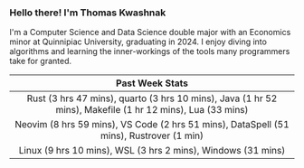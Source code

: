 
### Hello there! I'm Thomas Kwashnak

I'm a Computer Science and Data Science double major with an Economics
minor at Quinnipiac University, graduating in 2024.
I enjoy diving into algorithms and learning the inner-workings of the tools
many programmers take for granted.

| Past Week Stats |
| :---: |
| Rust (3 hrs 47 mins), quarto (3 hrs 10 mins), Java (1 hr 52 mins), Makefile (1 hr 12 mins), Lua (33 mins) |
| Neovim (8 hrs 59 mins), VS Code (2 hrs 51 mins), DataSpell (51 mins), Rustrover (1 min) |
| Linux (9 hrs 10 mins), WSL (3 hrs 2 mins), Windows (31 mins) |

